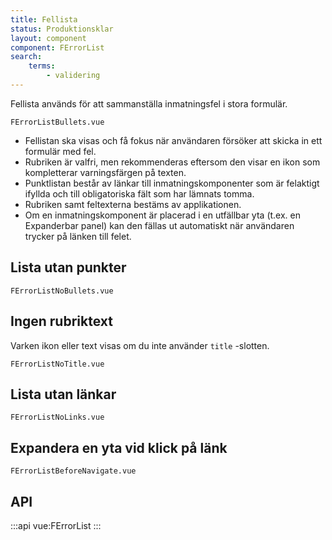 ```yaml
---
title: Fellista
status: Produktionsklar
layout: component
component: FErrorList
search:
    terms:
        - validering
---
```


Fellista används för att sammanställa inmatningsfel i stora formulär.

```import
FErrorListBullets.vue
```

- Fellistan ska visas och få fokus när användaren försöker att skicka in ett formulär med fel.
- Rubriken är valfri, men rekommenderas eftersom den visar en ikon som kompletterar varningsfärgen på texten.
- Punktlistan består av länkar till inmatningskomponenter som är felaktigt ifyllda och till obligatoriska fält som har lämnats tomma.
- Rubriken samt feltexterna bestäms av applikationen.
- Om en inmatningskomponent är placerad i en utfällbar yta (t.ex. en Expanderbar panel) kan den fällas ut automatiskt när användaren trycker på länken till felet.

## Lista utan punkter

```import
FErrorListNoBullets.vue
```

## Ingen rubriktext

Varken ikon eller text visas om du inte använder `title` -slotten.

```import
FErrorListNoTitle.vue
```

## Lista utan länkar

```import
FErrorListNoLinks.vue
```

## Expandera en yta vid klick på länk

```import
FErrorListBeforeNavigate.vue
```

## API

:::api
vue:FErrorList
:::
